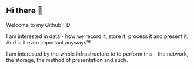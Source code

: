 ## Hi there 👋

Welcome to my Github :-D

I am interested in data - how we record it, store it, process it and present it. And is it even important anyways?!

I am interested by the whole infrastructure to to perform this - the network, the storage, the method of presentation and such.



<!--
**jackwaddington/jackwaddington** is a ✨ _special_ ✨ repository because its `README.md` (this file) appears on your GitHub profile.

Here are some ideas to get you started:

- 🔭 I’m currently working on ...
- 🌱 I’m currently learning ...
- 👯 I’m looking to collaborate on ...
- 🤔 I’m looking for help with ...
- 💬 Ask me about ...
- 📫 How to reach me: ...
- 😄 Pronouns: ...
- ⚡ Fun fact: ...
-->
